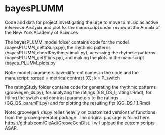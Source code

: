 # bayesPLUMM
Code and data for project investigating the urge to move to music as active inference
Analysis and plot for the manuscript under review at the Annals of the New York Academy of Sciences

The bayesPLUMM_model folder contains code for the model (bayesPLUMM_deltaSurp.py), the rhythmic patterns (bayesPLUMM_chordRhythm_stimuli.py), accessing the rhythmic patterns (bayesPLUMM_getStims.py), and making the plots in the manuscript (bayes_PLUMM_plots.py

Note: model parameters have different names in the code and the manuscript: spread = metrical contrast (C); k = P_switch

The ratingStudy folder contains code for generating the rhythmic patterns (groovegen_ds.py), for analyzing the ratings (GG_DS_1_ratings.Rmd), for fitting the switch and contrast parameters to the ratings (GG_DS_paramFit.py) and for plotting the resulting fits (GG_DS_1.1.Rmd)

Note: groovegen_ds.py relies heavily on customized versions of functions from the groovegenerator package. The original package is found here https://github.com/OleAd/GrooveGenDist. I will upload the custom scripts ASAP. 
